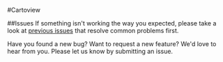 #Cartoview

##Issues
If something isn't working the way you expected, please take a look at [previous issues][5] that resolve common problems first.

Have you found a new bug? Want to request a new feature? We'd love to hear from you. Please let us know by submitting an issue.

[1]: https://github.com/GeoNode/geonode
[2]: http://www.cartoview.org
[3]: http://demo.cartoview.net
[4]: https://pypi.python.org/pypi/cartoview
[5]: https://github.com/cartologic/cartoview/issues
[6]: http://cartoview.org/app/cartoview_map_viewer/
[7]: http://cartoview.org/app/cartoview_feature_list/
[8]: http://cartoview.org/app/cartoview_geonode_viewer/
[9]: https://twitter.com/ahmednosman
[10]: https://twitter.com/cartoview
[11]: https://www.docker.com/products/docker
